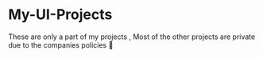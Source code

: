 # My-UI-Projects
These are only a part of my projects , Most of the other projects are private due to the companies policies 👀
